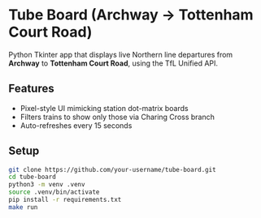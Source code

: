 # Tube Board (Archway → Tottenham Court Road)

Python Tkinter app that displays live Northern line departures from **Archway** to **Tottenham Court Road**, using the TfL Unified API.

## Features
- Pixel-style UI mimicking station dot-matrix boards
- Filters trains to show only those via Charing Cross branch
- Auto-refreshes every 15 seconds

## Setup
```bash
git clone https://github.com/your-username/tube-board.git
cd tube-board
python3 -m venv .venv
source .venv/bin/activate
pip install -r requirements.txt
make run